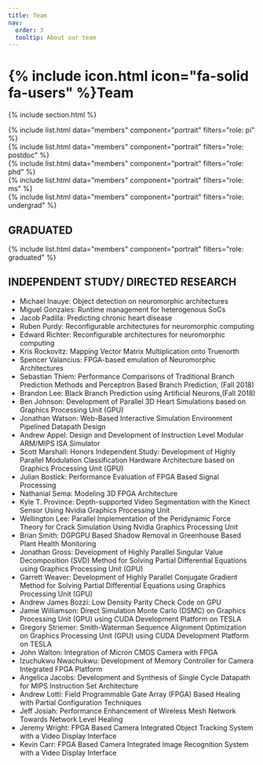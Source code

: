 ```yaml
---
title: Team
nav:
  order: 3
  tooltip: About our team
---
```


# {% include icon.html icon="fa-solid fa-users" %}Team

{% include section.html %}

{% include list.html data="members" component="portrait" filters="role: pi" %}<br>
{% include list.html data="members" component="portrait" filters="role: postdoc" %}<br>
{% include list.html data="members" component="portrait" filters="role: phd" %}<br>
{% include list.html data="members" component="portrait" filters="role: ms" %}<br>
{% include list.html data="members" component="portrait" filters="role: undergrad" %}

## GRADUATED

{% include list.html data="members" component="portrait" filters="role: graduated" %}<br>

## INDEPENDENT STUDY/ DIRECTED RESEARCH

- Michael Inauye: Object detection on neuromorphic architectures
- Miguel Gonzales: Runtime management for heterogenous SoCs
- Jacob Padilla: Predicting chronic heart disease
- Ruben Purdy: Reconfigurable architectures for neuromorphic computing
- Edward Richter: Reconfigurable architectures for neuromorphic computing
- Kris Rockovitz: Mapping Vector Matrix Multiplication onto Truenorth
- Spencer Valancius: FPGA-based emulation of Neuromorphic Architectures
- Sebastian Thiem: Performance Comparisons of Traditional Branch Prediction Methods and Perceptron Based Branch Prediction, (Fall 2018)
- Brandon Lee: Black Branch Prediction using Artificial Neurons,(Fall 2018)
- Ben Johnson: Development of Parallel 3D Heart Simulations based on Graphics Processing Unit (GPU)
- Jonathan Watson: Web-Based Interactive Simulation Environment Pipelined Datapath Design
- Andrew Appel: Design and Development of Instruction Level Modular ARM/MIPS ISA Simulator
- Scott Marshall: Honors Independent Study: Development of Highly Parallel Modulation Classification Hardware Architecture based on Graphics Processing Unit (GPU)
- Julian Bostick: Performance Evaluation of FPGA Based Signal Processing
- Nathanial Sema: Modeling 3D FPGA Architecture 
- Kyle T. Province: Depth-supported Video Segmentation with the Kinect Sensor Using Nvidia Graphics Processing Unit
- Wellington Lee: Parallel Implementation of the Peridynamic Force Theory for Crack Simulation Using Nvidia Graphics Processing Unit
- Brian Smith: DGPGPU Based Shadow Removal in Greenhouse Based Plant Health Monitoring
- Jonathan Gross: Development of Highly Parallel Singular Value Decomposition (SVD) Method for Solving Partial Differential Equations using Graphics Processing Unit (GPU)
- Garrett Weaver: Development of Highly Parallel Conjugate Gradient Method for Solving Partial Differential Equations using Graphics Processing Unit (GPU)
- Andrew James Bozzi: Low Density Parity Check Code on GPU
- Jamie Williamson: Direct Simulation Monte Carlo (DSMC) on Graphics Processing Unit (GPU) using CUDA Development Platform on TESLA
- Gregory Striemer: Smith-Waterman Sequence Alignment Optimization on Graphics Processing Unit (GPU) using CUDA
Development Platform on TESLA
- John Walton: Integration of Micron CMOS Camera with FPGA
- Izuchukwu Nwachukwu: Development of Memory Controller for Camera Integrated FPGA Platform
- Angelica Jacobs: Development and Synthesis of Single Cycle Datapath for MIPS Instruction Set Architecture
- Andrew Lotti: Field Programmable Gate Array (FPGA) Based Healing with Partial Configuration Techniques
- Jeff Josiah: Performance Enhancement of Wireless Mesh Network Towards Network Level Healing
- Jeremy Wright: FPGA Based Camera Integrated Object Tracking System with a Video Display Interface
- Kevin Carr: FPGA Based Camera Integrated Image Recognition System with a Video Display Interface